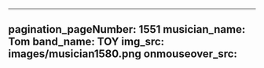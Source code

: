 ------
pagination_pageNumber: 1551
musician_name: Tom
band_name: TOY
img_src: images/musician1580.png
onmouseover_src: 
------